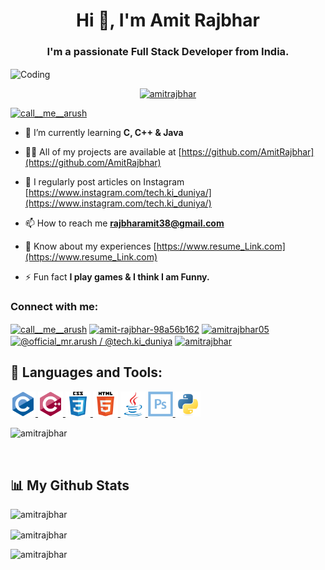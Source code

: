 
<h1 align="center">Hi 👋, I'm Amit Rajbhar</h1>
<h3 align="center">I'm a passionate Full Stack Developer from India.</h3>
<p>
  
</p>
<img align="center" alt="Coding" width="400" src="https://cdn.dribbble.com/users/1162077/screenshots/3848914/programmer.gif">
<p align="center"> <a href="https://github.com/ryo-ma/github-profile-trophy"><img src="https://github-profile-trophy.vercel.app/?username=amitrajbhar" alt="amitrajbhar" /></a> </p>

<p align="left"> <a href="https://twitter.com/call__me__arush" target="blank"><img src="https://img.shields.io/twitter/follow/call__me__arush?logo=twitter&style=for-the-badge" alt="call__me__arush" /></a> </p>

- 🌱 I’m currently learning **C, C++ & Java**

- 👨‍💻 All of my projects are available at [https://github.com/AmitRajbhar](https://github.com/AmitRajbhar)

- 📝 I regularly post articles on Instagram [https://www.instagram.com/tech.ki_duniya/](https://www.instagram.com/tech.ki_duniya/)

- 📫 How to reach me **rajbharamit38@gmail.com**

- 📄 Know about my experiences [https://www.resume_Link.com](https://www.resume_Link.com)

- ⚡ Fun fact **I play games & I think I am Funny.**

<h3 align="left">Connect with me:</h3>
<p align="left">
<a href="https://twitter.com/call__me__arush" target="blank"><img align="center" src="https://raw.githubusercontent.com/rahuldkjain/github-profile-readme-generator/master/src/images/icons/Social/twitter.svg" alt="call__me__arush" height="30" width="40" /></a>
<a href="https://linkedin.com/in/amit-rajbhar-98a56b162" target="blank"><img align="center" src="https://raw.githubusercontent.com/rahuldkjain/github-profile-readme-generator/master/src/images/icons/Social/linked-in-alt.svg" alt="amit-rajbhar-98a56b162" height="30" width="40" /></a>
<a href="https://fb.com/amitrajbhar05" target="blank"><img align="center" src="https://raw.githubusercontent.com/rahuldkjain/github-profile-readme-generator/master/src/images/icons/Social/facebook.svg" alt="amitrajbhar05" height="30" width="40" /></a>
<a href="https://instagram.com/@official_mr.arush / @tech.ki_duniya" target="blank"><img align="center" src="https://raw.githubusercontent.com/rahuldkjain/github-profile-readme-generator/master/src/images/icons/Social/instagram.svg" alt="@official_mr.arush / @tech.ki_duniya" height="30" width="40" /></a>
<a href="https://www.leetcode.com/amitrajbhar" target="blank"><img align="center" src="https://raw.githubusercontent.com/rahuldkjain/github-profile-readme-generator/master/src/images/icons/Social/leet-code.svg" alt="amitrajbhar" height="30" width="40" /></a>
</p>

## 🚀 Languages and Tools:
<p align="left"> <a href="https://www.cprogramming.com/" target="_blank" rel="noreferrer"> <img src="https://raw.githubusercontent.com/devicons/devicon/master/icons/c/c-original.svg" alt="c" width="40" height="40"/> </a> <a href="https://www.w3schools.com/cpp/" target="_blank" rel="noreferrer"> <img src="https://raw.githubusercontent.com/devicons/devicon/master/icons/cplusplus/cplusplus-original.svg" alt="cplusplus" width="40" height="40"/> </a> <a href="https://www.w3schools.com/css/" target="_blank" rel="noreferrer"> <img src="https://raw.githubusercontent.com/devicons/devicon/master/icons/css3/css3-original-wordmark.svg" alt="css3" width="40" height="40"/> </a> <a href="https://www.w3.org/html/" target="_blank" rel="noreferrer"> <img src="https://raw.githubusercontent.com/devicons/devicon/master/icons/html5/html5-original-wordmark.svg" alt="html5" width="40" height="40"/> </a> <a href="https://www.java.com" target="_blank" rel="noreferrer"> <img src="https://raw.githubusercontent.com/devicons/devicon/master/icons/java/java-original.svg" alt="java" width="40" height="40"/> </a> <a href="https://www.photoshop.com/en" target="_blank" rel="noreferrer"> <img src="https://raw.githubusercontent.com/devicons/devicon/master/icons/photoshop/photoshop-line.svg" alt="photoshop" width="40" height="40"/> </a> <a href="https://www.python.org" target="_blank" rel="noreferrer"> <img src="https://raw.githubusercontent.com/devicons/devicon/master/icons/python/python-original.svg" alt="python" width="40" height="40"/> </a> </p>




<p><img align="center" src="https://github-readme-streak-stats.herokuapp.com/?user=amitrajbhar&show_icons=true&count_private=true&theme=react&hide_border=true&bg_color=0D1117" /" alt="amitrajbhar" /></p>



<!-- [![React Badge](https://img.shields.io/badge/-React-61DBFB?style=for-the-badge&labelColor=black&logo=react&logoColor=61DBFB)](#)  [![Javascript Badge](https://img.shields.io/badge/-Javascript-F0DB4F?style=for-the-badge&labelColor=black&logo=javascript&logoColor=F0DB4F)](#) [![Typescript Badge](https://img.shields.io/badge/-Typescript-007acc?style=for-the-badge&labelColor=black&logo=typescript&logoColor=007acc)](#) [![Nodejs Badge](https://img.shields.io/badge/-Nodejs-3C873A?style=for-the-badge&labelColor=black&logo=node.js&logoColor=3C873A)](#) [![GraphQL Badge](https://img.shields.io/badge/-GraphQl-e535ab?style=for-the-badge&labelColor=black&logo=node.js&logoColor=e535ab)](#) -->
<br/>


## 📊 My Github Stats

<p>&nbsp;<img align="left" src="https://github-readme-stats.vercel.app/api?username=amitrajbhar&show_icons=true&count_private=true&theme=react&hide_border=true&bg_color=0D1117" / alt="amitrajbhar" /></p>

<p><img align="center" src="https://github-readme-stats.vercel.app/api/top-langs?username=amitrajbhar&show_icons=true&count_private=true&theme=react&hide_border=true&bg_color=0D1117" / alt="amitrajbhar" /></p>
  
  
  
  
  <p align="left"> <img src="https://komarev.com/ghpvc/?username=amitrajbhar&label=Profile%20views&color=0e75b6&style=flat" alt="amitrajbhar" /> </p>
